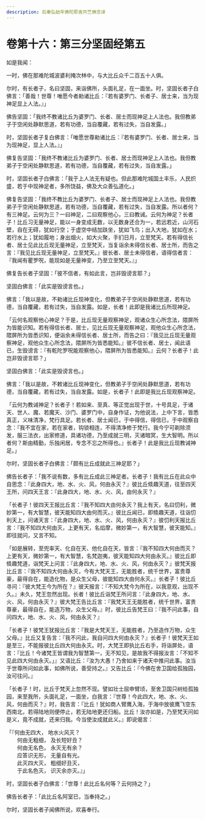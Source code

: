 ```yaml
---
description: 后秦弘始年佛陀耶舍共竺佛念译
---
```


# 卷第十六：第三分坚固经第五

如是我闻：

一时，佛在那难陀城波婆利掩次林中，与大比丘众千二百五十人俱。

尔时，有长者子，名曰坚固，来诣佛所，头面礼足，在一面坐。时，坚固长者子白佛言：「善哉！世尊！唯愿今者勑诸比丘：『若有婆罗门、长者子、居士来，当为现神足显上人法。』」

佛告坚固：「我终不教诸比丘为婆罗门、长者、居士而现神足上人法也。我但教弟子于空闲处静默思道，若有功德，当自覆藏，若有过失，当自发露。」

时，坚固长者子复白佛言：「唯愿世尊勑诸比丘：『若有婆罗门、长者、居士来，当为现神足，显上人法。』」

佛复告坚固：「我终不教诸比丘为婆罗门、长者、居士而现神足上人法也。我但教弟子于空闲处静默思道，若有功德，当自覆藏，若有过失，当自发露。」

时，坚固长者子白佛言：「我于上人法无有疑也。但此那难陀城国土丰乐，人民炽盛，若于中现神足者，多所饶益，佛及大众善弘道化。」

佛复告坚固：「我终不教比丘为婆罗门、长者子、居士而现神足上人法也。我但教弟子于空闲处静默思道，若有功德，当自覆藏，若有过失，当自发露。所以者何？有三神足。云何为三？一曰神足，二曰观察他心，三曰教诫。云何为神足？长者子！比丘习无量神足，能以一身变成无数，以无数身还合为一，若远若近，山河石壁，自在无碍，犹如行空；于虚空中结加趺坐，犹如飞鸟；出入大地，犹如在水；若行水上；犹如履地；身出烟火，如大火聚，手扪日月，立至梵天。若有得信长者、居士见此比丘现无量神足，立至梵天，当复诣余未得信长者、居士所，而告之言：『我见比丘现无量神足，立至梵天。』彼长者、居士未得信者，语得信者言：『我闻有瞿罗呪，能现如是无量神变，乃至立至梵天。』」

佛复告长者子坚固：「彼不信者，有如此言，岂非毁谤言耶？」

坚固白佛言：「此实是毁谤言也。」

佛言：「我以是故，不勑诸比丘现神变化，但教弟子于空闲处静默思道，若有功德，当自覆藏，若有过失，当自发露。如是，长者！此即是我诸比丘所现神足。

「云何名观察他心神足？于是，比丘现无量观察神足，观诸众生心所念法，隈屏所为皆能识知。若有得信长者、居士，见比丘现无量观察神足，观他众生心所念法，隈屏所为皆悉识知，便诣余未得信长者、居士所，而告之曰：『我见比丘现无量观察神足，观他众生心所念法，隈屏所为皆悉能知。』彼不信长者、居士，闻此语已，生毁谤言：『有乾陀罗呪能观察他心，隈屏所为皆悉能知。』云何？长者子！此岂非毁谤言耶？」

坚固白佛言：「此实是毁谤言也。」

佛言：「我以是故，不敕诸比丘现神变化，但教弟子于空闲处静默思道，若有功德，当自覆藏，若有过失，当自发露。如是，长者子！此即是我比丘现观察神足。

「云何为教诫神足？长者子！若如来、至真、等正觉出现于世，十号具足，于诸天、世人、魔、若魔天、沙门、婆罗门中，自身作证，为他说法，上中下言，皆悉真正，义味清净，梵行具足。若长者、居士闻已，于中得信，得信已，于中观察自念：『我不宜在家，若在家者，钩锁相连，不得清净修于梵行。我今宁可剃除须发，服三法衣，出家修道，具诸功德，乃至成就三明，灭诸暗冥，生大智明。所以者何？斯由精勤，乐独闲居，专念不忘之所得也。』长者子！此是我比丘现教诫神足。」

尔时，坚固长者子白佛言：「颇有比丘成就此三神足耶？」

佛告长者子：「我不说有数，多有比丘成此三神足者。长者子！我有比丘在此众中自思念：『此身四大，地、水、火、风，何由永灭？』彼比丘倐趣天道，往至四天王所，问四天王言：『此身四大，地、水、火、风，由何永灭？』

「长者子！彼四天王报比丘言：『我不知四大由何永灭？我上有天，名曰忉利，微妙第一，有大智慧，彼天能知四大由何而灭。』彼比丘闻已，即倐趣天道，往诣忉利天上，问诸天言：『此身四大，地、水、火、风，何由永灭？』彼忉利天报比丘言：『我不知四大何由灭，上更有天，名焰摩，微妙第一，有大智慧，彼天能知。』即往就问，又言不知。

「如是展转，至兜率天、化自在天、他化自在天，皆言：『我不知四大何由而灭？上更有天，微妙第一，有大智慧，名梵迦夷，彼天能知四大何由永灭。』彼比丘即倐趣梵道，诣梵天上问言：『此身四大，地、水、火、风，何由永灭？』彼梵天报比丘言：『我不知四大何由永灭，今有大梵天王，无能胜者，统千世界，富贵尊豪，最得自在，能造化物，是众生父母，彼能知四大由何永灭。』长者子！彼比丘寻问：『彼大梵王今为所在？』彼天报言：『不知大梵今为所在，以我意观，出现不久。』未久，梵王忽然出现。长者！彼比丘诣梵王所问言：『此身四大，地、水、火、风，何由永灭？』彼大梵王告比丘言：『我梵天王无能胜者，统千世界，富贵尊豪，最得自在，能造万物，众生父母。』时，彼比丘告梵王曰：『我不问此事，自问四大，地、水、火、风，何由永灭？』

「长者子！彼梵王犹报比丘言：『我是大梵天王，无能胜者，乃至造作万物，众生父母。』比丘又复告言：『我不问此，我自问四大何由永灭？』长者子！彼梵天王如是至三，不能报彼比丘四大何由永灭。时，大梵王即执比丘右手，将诣屏处，语言：『比丘！今诸梵王皆谓我为智慧第一，无不知见，是故我不得报汝言：「不知不见此四大何由永灭。」』又语比丘：『汝为大愚！乃舍如来于诸天中推问此事。汝当于世尊所问如此事，如佛所说，善受持之。』又告比丘：『今佛在舍卫国给孤独园，汝可往问。』

「长者子！时，比丘于梵天上忽然不现。譬如壮士屈申臂顷，至舍卫国只树给孤独园，来至我所，头面礼足，一面坐，白我言：『世尊！今此四大，地、水、火、风，何由而灭？』时，我告言：『比丘！犹如商人臂鹰入海，于海中放彼鹰飞空东西南北，若得陆地则便停止，若无陆地更还归船。比丘！汝亦如是，乃至梵天问如是义，竟不成就，还来归我。今当使汝成就此义。』即说偈言：

「『何由无四大， 地水火风灭？\
　　何由无粗细， 及长短好丑？\
　　何由无名色， 永灭无有余？\
　　应答识无形， 无量自有光。\
　　此灭四大灭， 粗细好丑灭，\
　　于此名色灭， 识灭余亦灭。』」

时，坚固长者子白佛言：「世尊！此比丘名何等？云何持之？」

佛告长者子：「此比丘名阿室已，当奉持之。」

尔时，坚固长者子闻佛所说，欢喜奉行。
